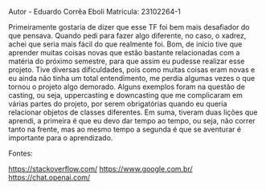 Autor - Eduardo Corrêa Eboli 
Matricula: 23102264-1

Primeiramente gostaria de dizer que esse TF foi bem mais desafiador do que pensava. Quando pedi para fazer algo diferente, no caso, o xadrez, achei que seria mais fácil do que realmente foi. Bom, de início tive que aprender muitas coisas novas que estão bastante relacionadas com a matéria do próximo semestre, para que assim eu pudesse realizar esse projeto. Tive diversas dificuldades, pois como muitas coisas eram novas e eu ainda não tinha um total entendimento, me perdia algumas vezes o que tornou o projeto algo demorado. Alguns exemplos foram na questão de casting, ou seja, uppercasting e downcasting que me complicaram em várias partes do projeto, por serem obrigatórias quando eu queria relacionar objetos de classes diferentes. Em suma, tiveram duas lições que aprendi, a primeira é que eu devo dar tempo ao tempo, ou seja, não correr tanto na frente, mas ao mesmo tempo a segunda é que se aventurar é importante para o aprendizado. 

Fontes: 

https://stackoverflow.com/
https://www.google.com.br/
https://chat.openai.com/


